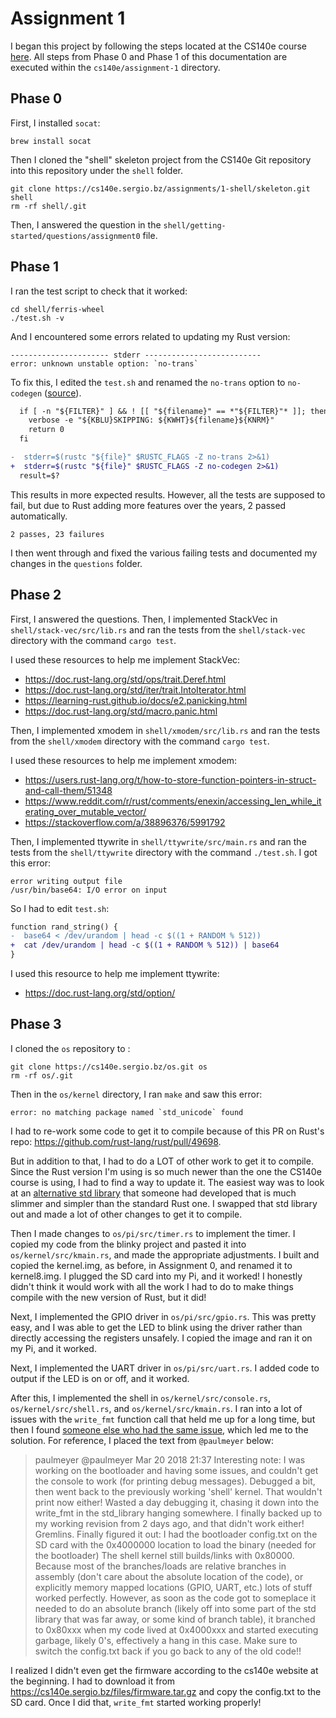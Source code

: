 # Assignment 1

I began this project by following the steps located at the CS140e course [here](https://cs140e.sergio.bz/assignments/1-shell/). All steps from Phase 0 and Phase 1 of this documentation are executed within the `cs140e/assignment-1` directory.

## Phase 0

First, I installed `socat`:

```
brew install socat
```

Then I cloned the "shell" skeleton project from the CS140e Git repository into this repository under the `shell` folder.

```
git clone https://cs140e.sergio.bz/assignments/1-shell/skeleton.git shell
rm -rf shell/.git
```

Then, I answered the question in the `shell/getting-started/questions/assignment0` file.

## Phase 1

I ran the test script to check that it worked:

```
cd shell/ferris-wheel
./test.sh -v
```

And I encountered some errors related to updating my Rust version:

```
---------------------- stderr --------------------------
error: unknown unstable option: `no-trans`
```

To fix this, I edited the `test.sh` and renamed the `no-trans` option to `no-codegen` ([source](https://github.com/flycheck/flycheck-rust/issues/66#issuecomment-419397291)).

```diff
  if [ -n "${FILTER}" ] && ! [[ "${filename}" == *"${FILTER}"* ]]; then
    verbose -e "${KBLU}SKIPPING: ${KWHT}${filename}${KNRM}"
    return 0
  fi

-  stderr=$(rustc "${file}" $RUSTC_FLAGS -Z no-trans 2>&1)
+  stderr=$(rustc "${file}" $RUSTC_FLAGS -Z no-codegen 2>&1)
  result=$?
```

This results in more expected results. However, all the tests are supposed to fail, but due to Rust adding more features over the years, 2 passed automatically.

```
2 passes, 23 failures
```

I then went through and fixed the various failing tests and documented my changes in the `questions` folder.

## Phase 2

First, I answered the questions.
Then, I implemented StackVec in `shell/stack-vec/src/lib.rs` and ran the tests from the `shell/stack-vec` directory with the command `cargo test`.

I used these resources to help me implement StackVec:
- https://doc.rust-lang.org/std/ops/trait.Deref.html
- https://doc.rust-lang.org/std/iter/trait.IntoIterator.html
- https://learning-rust.github.io/docs/e2.panicking.html
- https://doc.rust-lang.org/std/macro.panic.html

Then, I implemented xmodem in `shell/xmodem/src/lib.rs` and ran the tests from the `shell/xmodem` directory with the command `cargo test`.

I used these resources to help me implement xmodem:
- https://users.rust-lang.org/t/how-to-store-function-pointers-in-struct-and-call-them/51348
- https://www.reddit.com/r/rust/comments/enexin/accessing_len_while_iterating_over_mutable_vector/
- https://stackoverflow.com/a/38896376/5991792

Then, I implemented ttywrite in `shell/ttywrite/src/main.rs` and ran the tests from the `shell/ttywrite` directory with the command `./test.sh`. I got this error:

```
error writing output file
/usr/bin/base64: I/O error on input
```

So I had to edit `test.sh`:

```diff
function rand_string() {
-  base64 < /dev/urandom | head -c $((1 + RANDOM % 512))
+  cat /dev/urandom | head -c $((1 + RANDOM % 512)) | base64
}
```

I used this resource to help me implement ttywrite:
- https://doc.rust-lang.org/std/option/

## Phase 3

I cloned the `os` repository to :

```
git clone https://cs140e.sergio.bz/os.git os
rm -rf os/.git
```

Then in the `os/kernel` directory, I ran `make` and saw this error:

```
error: no matching package named `std_unicode` found
```

I had to re-work some code to get it to compile because of this PR on Rust's repo: https://github.com/rust-lang/rust/pull/49698.

But in addition to that, I had to do a LOT of other work to get it to compile.
Since the Rust version I'm using is so much newer than the one the CS140e course is using, I had to find a way to update it.
The easiest way was to look at an [alternative std library](https://github.com/technocreatives/core2) that someone had developed that is much slimmer and simpler than the standard Rust one.
I swapped that std library out and made a lot of other changes to get it to compile.

Then I made changes to `os/pi/src/timer.rs` to implement the timer.
I copied my code from the blinky project and pasted it into `os/kernel/src/kmain.rs`, and made the appropriate adjustments.
I built and copied the kernel.img, as before, in Assignment 0, and renamed it to kernel8.img.
I plugged the SD card into my Pi, and it worked!
I honestly didn't think it would work with all the work I had to do to make things compile with the new version of Rust, but it did!

Next, I implemented the GPIO driver in `os/pi/src/gpio.rs`.
This was pretty easy, and I was able to get the LED to blink using the driver rather than directly accessing the registers unsafely.
I copied the image and ran it on my Pi, and it worked.

Next, I implemented the UART driver in `os/pi/src/uart.rs`.
I added code to output if the LED is on or off, and it worked.

After this, I implemented the shell in `os/kernel/src/console.rs`, `os/kernel/src/shell.rs`, and `os/kernel/src/kmain.rs`.
I ran into a lot of issues with the `write_fmt` function call that held me up for a long time, but then I found [someone else who had the same issue](https://gitter.im/cs140e-rust/Lobby?at=5ab1c572c3c5f8b90d96bfd4), which led me to the solution.
For reference, I placed the text from `@paulmeyer` below:

> paulmeyer @paulmeyer Mar 20 2018 21:37
> Interesting note: I was working on the bootloader and having some issues, and couldn't get the console to work (for printing debug messages). Debugged a bit, then went back to the previously working 'shell' kernel. That wouldn't print now either! Wasted a day debugging it, chasing it down into the write_fmt in the std_library hanging somewhere. I finally backed up to my working revision from 2 days ago, and that didn't work either! Gremlins. Finally figured it out: I had the bootloader config.txt on the SD card with the 0x4000000 location to load the binary (needed for the bootloader) The shell kernel still builds/links with 0x80000. Because most of the branches/loads are relative branches in assembly (don't care about the absolute location of the code), or explicitly memory mapped locations (GPIO, UART, etc.) lots of stuff worked perfectly. However, as soon as the code got to someplace it needed to do an absolute branch (likely off into some part of the std library that was far away, or some kind of branch table), it branched to 0x80xxx when my code lived at 0x4000xxx and started executing garbage, likely 0's, effectively a hang in this case. Make sure to switch the config.txt back if you go back to any of the old code!!

I realized I didn't even get the firmware according to the cs140e website at the beginning.
I had to download it from https://cs140e.sergio.bz/files/firmware.tar.gz and copy the config.txt to the SD card.
Once I did that, `write_fmt` started working properly!